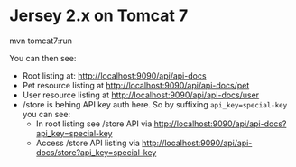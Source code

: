 # Jersey 2.x on Tomcat 7

mvn tomcat7:run

You can then see:

- Root listing at: [http://localhost:9090/api/api-docs](http://localhost:9090/api/api-docs)
- Pet resource listing at [http://localhost:9090/api/api-docs/pet](http://localhost:9090/api/api-docs/pet)
- User resource listing at [http://localhost:9090/api/api-docs/user](http://localhost:9090/api/api-docs/user)
- /store is behing API key auth here. So by suffixing `api_key=special-key` you can see:
  - In root listing see /store API via [http://localhost:9090/api/api-docs?api_key=special-key](http://localhost:9090/api/api-docs?api_key=special-key)
  - Access /store API listing via [http://localhost:9090/api/api-docs/store?api_key=special-key](http://localhost:9090/api/api-docs/store?api_key=special-key)
